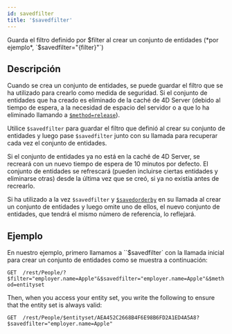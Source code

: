 ```yaml
---
id: savedfilter
title: '$savedfilter'
---
```


Guarda el filtro definido por $filter al crear un conjunto de entidades (*por ejemplo*, `$savedfilter="{filter}"`)

## Descripción

Cuando se crea un conjunto de entidades, se puede guardar el filtro que se ha utilizado para crearlo como medida de seguridad. Si el conjunto de entidades que ha creado es eliminado de la caché de 4D Server (debido al tiempo de espera, a la necesidad de espacio del servidor o a que lo ha eliminado llamando a [`$method=release`]($method.md#methodrelease)).

Utilice `$savedfilter` para guardar el filtro que definió al crear su conjunto de entidades y luego pase `$savedfilter` junto con su llamada para recuperar cada vez el conjunto de entidades.

Si el conjunto de entidades ya no está en la caché de 4D Server, se recreará con un nuevo tiempo de espera de 10 minutos por defecto. El conjunto de entidades se refrescará (pueden incluirse ciertas entidades y eliminarse otras) desde la última vez que se creó, si ya no existía antes de recrearlo.

Si ha utilizado a la vez `$savedfilter` y [`$savedorderby`]($savedorderby.md) en su llamada al crear un conjunto de entidades y luego omite uno de ellos, el nuevo conjunto de entidades, que tendrá el mismo número de referencia, lo reflejará.

## Ejemplo

En nuestro ejemplo, primero llamamos a ``$savedfilter` con la llamada inicial para crear un conjunto de entidades como se muestra a continuación:

`GET  /rest/People/?$filter="employer.name=Apple"&$savedfilter="employer.name=Apple"&$method=entityset`

Then, when you access your entity set, you write the following to ensure that the entity set is always valid:

`GET  /rest/People/$entityset/AEA452C2668B4F6E98B6FD2A1ED4A5A8?$savedfilter="employer.name=Apple"`
